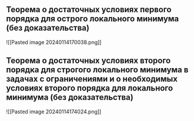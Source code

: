 
## Теорема о достаточных условиях первого порядка для острого локального минимума (без доказательства)

![[Pasted image 20240114170038.png]]

## Теорема о достаточных условиях второго порядка для строгого локального минимума в задачах с ограничениями и о необходимых условиях второго порядка для локального минимума (без доказательства)

![[Pasted image 20240114174024.png]]